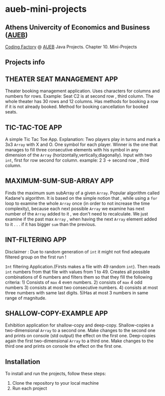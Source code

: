 # aueb-mini-projects

## Athens Univercity of Economics and Business ([AUEB](https://aueb.gr/))
[Coding Factory](https://codingfactory.aueb.gr/) @ [AUEB](https://aueb.gr/) Java Projects. Chapter 10. Mini-Projects

## Projects info
## THEATER SEAT MANAGEMENT APP
Theater booking management application. Uses characters for columns and numbers for rows. Example: Seat C2 is at second
row , third column. The whole theater has 30 rows and 12 columns. Has methods for booking a row if it is not
already booked. Method for booking cancellation for booked seats.

## TIC-TAC-TOE APP
A simple Tic Tac Toe App.
Explanation: Two players play in turns and mark a 3x3 `Array` with X and O. One symbol for each player.
Winner is the one that manages to fill three consecutive elements with his symbol
in any dimension of the `Array` (horizontally,vertically,diagonally). Input with two `int`, first for row second
for column. example: 2 3 -> second row , third column.

## MAXIMUM-SUM-SUB-ARRAY APP
Finds the maximum sum subArray of a given `Array`. Popular algorithm called Kadane's algorithm.
It is based on the simple notion that , while using a `for` loop to examine the whole `Array` once
(in order to not increase the time complexity), because each next possible `Array` we
examine has next number of the `Array` added to it , we don't need to recalculate. We just examine
if the past max `Array` , when having the next `Array` element added to it . . . if it has bigger `sum` than the previous.

## INT-FILTERING APP
Disclaimer : Due to random generation of `int` it might not find adequate filtered group on the first run !

`Int` filtering Application.(Firsts makes a file with 49 random `int`).
Then reads `int` numbers from that file with values from 1 to 49. Creates all possible combinations of 6 numbers
and filters them so that they fill the following criteria: 1) Consists of `max` 4 even numbers. 2) consists of `max` 4 odd numbers
3) consists at most two consecutive numbers. 4) consists at most three numbers with same last digits. 5)Has at most 3 numbers
in same range of magnitude.

## SHALLOW-COPY-EXAMPLE APP
Exhibition application for shallow-copy and deep-copy.
Shallow-copies a two-dimensional `Array` to a second one. Make changes to the second one and prints on console (std output) the effect on the first one.
Deep-copies again the first two-dimensional `Array` to a third one. Make changes to the third one and prints on console the effect on the first one.

## Installation
To install and run the projects, follow these steps:
1. Clone the repository to your local machine
2. Run each project

